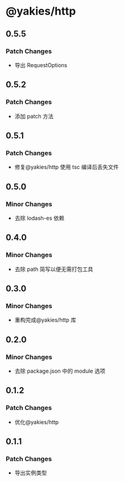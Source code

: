 # @yakies/http

## 0.5.5

### Patch Changes

- 导出 RequestOptions

## 0.5.2

### Patch Changes

- 添加 patch 方法

## 0.5.1

### Patch Changes

- 修复@yakies/http 使用 tsc 编译后丢失文件

## 0.5.0

### Minor Changes

- 去除 lodash-es 依赖

## 0.4.0

### Minor Changes

- 去除 path 简写以便无需打包工具

## 0.3.0

### Minor Changes

- 重构完成@yakies/http 库

## 0.2.0

### Minor Changes

- 去除 package.json 中的 module 选项

## 0.1.2

### Patch Changes

- 优化@yakies/http

## 0.1.1

### Patch Changes

- 导出实例类型
